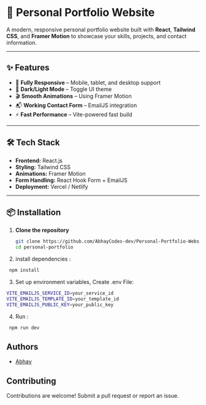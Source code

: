 # 🚀 Personal Portfolio Website

A modern, responsive personal portfolio website built with **React**, **Tailwind CSS**, and **Framer Motion** to showcase your skills, projects, and contact information.

---

## ✨ Features

- 📱 **Fully Responsive** – Mobile, tablet, and desktop support  
- 🌙 **Dark/Light Mode** – Toggle UI theme  
- 🎬 **Smooth Animations** – Using Framer Motion  
- 📬 **Working Contact Form** – EmailJS integration  
- ⚡ **Fast Performance** – Vite-powered fast build  

---

## 🛠️ Tech Stack

- **Frontend:** React.js  
- **Styling:** Tailwind CSS  
- **Animations:** Framer Motion  
- **Form Handling:** React Hook Form + EmailJS  
- **Deployment:** Vercel / Netlify  

---

## 📦 Installation

1. **Clone the repository**
   ```bash
   git clone https://github.com/AbhayCodes-dev/Personal-Portfolio-Website.git
   cd personal-portfolio

2. install dependencies :
```bash
 npm install
```

3. Set up environment variables, Create .env File:
```bash
VITE_EMAILJS_SERVICE_ID=your_service_id
VITE_EMAILJS_TEMPLATE_ID=your_template_id
VITE_EMAILJS_PUBLIC_KEY=your_public_key
```

4. Run :
```bash
 npm run dev
```

## Authors

- [Abhay](https://github.com/AbhayCodes-dev)


## Contributing

Contributions are welcome! Submit a pull request or report an issue.

